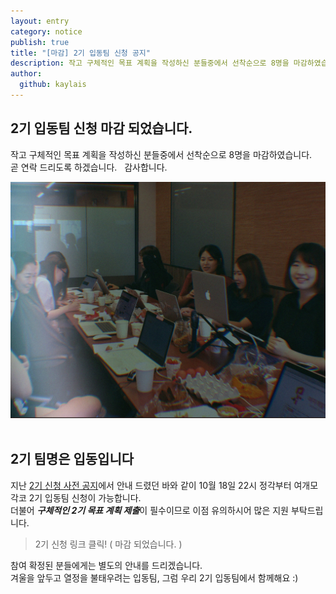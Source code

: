 ```yaml
---
layout: entry
category: notice
publish: true
title: "[마감] 2기 입동팀 신청 공지"
description: 작고 구체적인 목표 계획을 작성하신 분들중에서 선착순으로 8명을 마감하였습니다.  
author:
  github: kaylais
---  
```


## 2기 입동팀 신청 마감 되었습니다.  
작고 구체적인 목표 계획을 작성하신 분들중에서 선착순으로 8명을 마감하였습니다.  
곧 연락 드리도록 하겠습니다.  
감사합니다. 

<img src="/images/cover.jpg" alt="">  

## 2기 팀명은 입동입니다  

지난 [2기 신청 사전 공지](/notice/2017/10/10/read-me)에서 안내 드렸던 바와 같이 10월 18일 22시 정각부터 여개모각코 2기 입동팀 신청이 가능합니다.  
더불어 ***구체적인 2기 목표 계획 제출***이 필수이므로 이점 유의하시어 많은 지원 부탁드립니다.  
  
> 2기 신청 링크 클릭! ( 마감 되었습니다. )

참여 확정된 분들에게는 별도의 안내를 드리겠습니다.    
겨울을 앞두고 열정을 불태우려는 입동팀, 그럼 우리 2기 입동팀에서 함께해요 :)  

